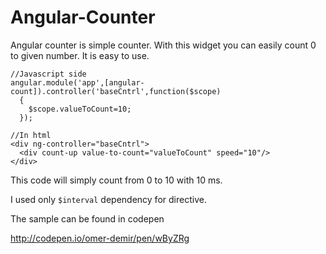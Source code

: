 # Angular-Counter
Angular counter is simple counter. With this widget you can easily count 0 to given number. It is easy to use.

```
//Javascript side
angular.module('app',[angular-count]).controller('baseCntrl',function($scope)
  {
    $scope.valueToCount=10;
  });

//In html
<div ng-controller="baseCntrl">
  <div count-up value-to-count="valueToCount" speed="10"/>
</div>
  ```
This code will simply count from 0 to 10 with 10 ms. 

I used only `$interval` dependency for directive.

The sample can be found in codepen

http://codepen.io/omer-demir/pen/wByZRg
